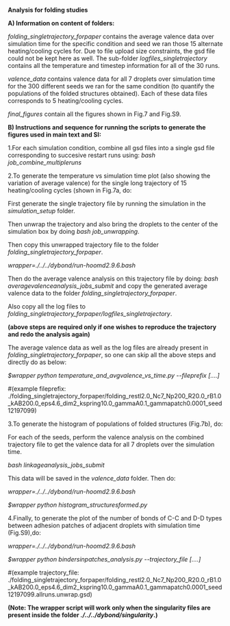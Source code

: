**Analysis for folding studies**


**A) Information on content of folders:**

*folding_singletrajectory_forpaper* contains the average valence data over simulation time for the specific condition and seed we ran those 15 alternate heating/cooling cycles for. Due to file upload size constraints, the gsd file could not be kept here as well. The sub-folder *logfiles_singletrajectory* contains all the temperature and timestep information for all of the 30 runs. 

*valence_data* contains valence data for all 7 droplets over simulation time for the 300 different seeds we ran for the same condition (to quantify the populations of the folded structures obtained). Each of these data files corresponds to 5 heating/cooling cycles. 

*final_figures* contain all the figures shown in Fig.7 and Fig.S9.



**B) Instructions and sequence for running the scripts to generate the figures used in main text and SI:**

1.For each simulation condition, combine all gsd files into a single gsd file corresponding to succesive restart runs using: *bash job_combine_multipleruns*


2.To generate the temperature vs simulation time plot (also showing the variation of average valence) for the single long trajectory of 15 heating/cooling cycles (shown in Fig.7a, do:

First generate the single trajectory file by running the simulation in the *simulation_setup* folder. 

Then unwrap the trajectory and also bring the droplets to the center of the simulation box by doing *bash job_unwrapping*.

Then copy this unwrapped trajectory file to the folder *folding_singletrajectory_forpaper*.

*wrapper=./../../dybond/run-hoomd2.9.6.bash*

Then do the average valence analysis on this trajectory file by doing: *bash averagevalenceanalysis_jobs_submit* and copy the generated average valence data to the folder *folding_singletrajectory_forpaper*. 

Also copy all the log files to *folding_singletrajectory_forpaper/logfiles_singletrajectory*.

**(above steps are required only if one wishes to reproduce the trajectory and redo the analysis again)**


The average valence data as well as the log files are already present in *folding_singletrajectory_forpaper*, so one can skip all the above steps and directly do as below:

*$wrapper python temperature_and_avgvalence_vs_time.py --fileprefix [....]*   

#(example fileprefix: ./folding_singletrajectory_forpaper/folding_restl2.0_Nc7_Np200_R20.0_rB1.0_kAB200.0_eps4.6_dim2_kspring10.0_gammaA0.1_gammapatch0.0001_seed12197099) 


3.To generate the histogram of populations of folded structures (Fig.7b), do:

For each of the seeds, perform the valence analysis on the combined trajectory file to get the valence data for all 7 droplets over the simulation time. 

*bash linkageanalysis_jobs_submit* 

This data will be saved in the *valence_data* folder. Then do:

*wrapper=./../../dybond/run-hoomd2.9.6.bash*

*$wrapper python histogram_structuresformed.py*


4.Finally, to generate the plot of the number of bonds of C-C and D-D types between adhesion patches of adjacent droplets with simulation time (Fig.S9),do:

*wrapper=./../../dybond/run-hoomd2.9.6.bash*

*$wrapper python bindersinpatches_analysis.py --trajectory_file [....]*

#(example trajectory_file: ./folding_singletrajectory_forpaper/folding_restl2.0_Nc7_Np200_R20.0_rB1.0_kAB200.0_eps4.6_dim2_kspring10.0_gammaA0.1_gammapatch0.0001_seed12197099.allruns.unwrap.gsd)


**(Note: The wrapper script will work only when the singularity files are present inside the folder *./../../dybond/singularity*.)**

